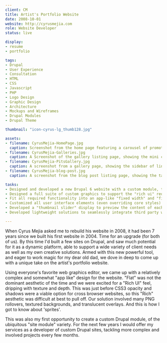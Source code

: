 ```yaml
---
client: CM
title: Artist's Portfolio Website
date: 2008-10-01
website: http://cyrusmejia.com
role: Website Developer
status: live

display:  
- resume
- portfolio

tags:
- Drupal
- User Experience
- Consultation
- HTML
- CSS
- Javascript
- PHP
- Logo Design
- Graphic Design
- Architecture
- Mockups and Wireframes
- Drupal Modules
- Drupal Theme

thumbnail: "icon-cyrus-lg_thumb128.jpg"

assets:
- filename: CyrusMejia-HomePage.jpg
  caption: Screenshot from the home page featuring a carousel of promoted images from the galleries.
- filename: CyrusMejia-Galleries.jpg
  caption: A Screenshot of the gallery listing page, showing the mini carousels to preview the gallery contents. 
- filename: CyrusMejia-PitsGallery.jpg
  caption: A screenshot from a gallery page, showing the sidebar of links to related events and items available in the online store.
- filename: CyrusMejia-blog-post.jpg
  caption: A screenshot from the blog post listing page, showing the tag cloud.

tasks: 
- Designed and developed a new Drupal 6 website with a custom module, theme, and graphics   to meets the client's requirements for an "artist's portfolio" website.
- Designed a full suite of custom graphics to support the "rich ui" requirements of this   project.
- Fit all required functionality into an app-like "fixed width" and "fixed height"   layout.
- Customized all user interface elements (even overriding core styles) in a scalable   manner, to match the desired app-like look and feel.
- Developed a "thumbnail slider" display to preview the content of each gallery from a   gallery listing page.
- Developed lightweight solutions to seamlessly integrate third party web services,   including a PayPal based ecommerce solution and MailChimp based newsletter subscriptions. 

---
```


When Cyrus Mejia asked me to rebuild his website in 2008, it had been 7 years since we built his first website in 2004. Time for an upgrade (for both of us). By  this time I'd built a few sites on Drupal, and saw much potential for it as a dynamic platform, able to support a wide variety of client needs as well as my own creative solutions. Armed with this new powerful tool, and eager to work magic for my dear old dad, we dove in deep to come up with a unique take on the artist's portfolio website.

Using everyone's favorite web graphics editor, we came up with a relatively complex and somewhat "app like" design for the website. "Flat" was not the dominant aesthetic of the time and we were excited for a "Rich UI" feel, dripping with texture and depth. This was just before CSS3 opacity and shadows were a viable option for cross browser websites, so this "Rich" aesthetic was difficult at best to pull off. Our solution involved many PNG rollovers, textured backgrounds, and translucent overlays. And this is how I got to know about 'sprites'.

This was also my first opportunity to create a custom Drupal module, of the ubiquitous "site module" variety. For the next few years I would offer my services as a developer of custom Drupal sites, tackling more complex and involved projects every few months.



